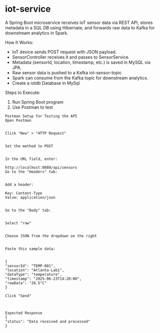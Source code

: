 # iot-service

A Spring Boot microservice receives IoT sensor data via REST API, stores metadata in a SQL DB using Hibernate, and forwards raw data to Kafka for downstream analytics in Spark.

How It Works:
*  IoT device sends POST request with JSON payload.
*  SensorController receives it and passes to SensorService.
*  Metadata (sensorId, location, timestamp, etc.) is saved in MySQL via JPA.
*  Raw sensor data is pushed to a Kafka iot-sensor-topic
*  Spark can consume from the Kafka topic for downstream analytics.
*  Create a iotdb Database in MySql



Steps to Execute:
1.  Run Spring Boot program
2.  Use Postman to test

   ```
   Postman Setup for Testing the API
  Open Postman


Click "New" > "HTTP Request"


Set the method to POST


In the URL field, enter:

 http://localhost:8080/api/sensors
Go to the "Headers" tab:


Add a header:

 Key: Content-Type
Value: application/json


Go to the "Body" tab:


Select "raw"


Choose JSON from the dropdown on the right


Paste this sample data:


{
  "sensorId": "TEMP-001",
  "location": "Atlanta-Lab1",
  "dataType": "temperature",
  "timestamp": "2025-06-23T14:20:00",
  "rawData": "28.5°C"
}

Click "Send"



Expected Response
{
  "status": "Data received and processed"
 }
```
